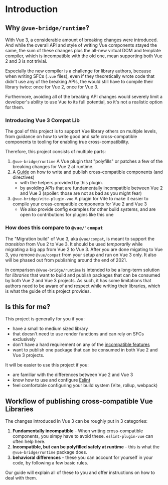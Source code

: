 # Introduction


## Why `@vue-bridge/runtime`?

With Vue 3, a considerable amount of breaking changes were introduced. And while the overall API and style of writing Vue components stayed the same, the sum of these changes plus the all-new virtual DOM and template compiler, which is incompatible with the old one, mean supporting both Vue 2 and 3 is not trivial.

Especially the new compiler is a challenge for library authors, because when writing SFCs (`.vue` files), even if they theoretically wrote code that didn't use any of the breaking APIs, the would still have to compile their library twice: once for Vue 2, once for Vue 3.

Furthermore, avoiding all of the breaking API changes would severely limit a developer's ability to use Vue to its full potential, so it's not a realistic option for them.

### Introducing Vue 3 Compat Lib

The goal of this project is to support Vue library others on multiple levels, from guidance on how to write good and safe cross-compatible components to tooling for enabling true cross-compatibility.

Therefore, this project consists of multiple parts:

1. `@vue-bridge/runtime` A Vue plugin that "polyfills" or patches a few of the breaking changes for Vue 2 at runtime.
2. A [Guide](#) on how to write and publish cross-compatible components (and directives) 
   * with the helpers provided by this plugin.
   * by avoiding APIs that are fundamentally incompatible between Vue 2 and Vue 3 (spoiler: those are not as bad as you might fear)
3. `@vue-bridge/vite-plugin-vue` A plugin for Vite to make it easier to compile your cross-compatible components for Vue 2 and Vue 3
   * We also provide config examples for other build systems, and are open to contributions for plugins like this one

### How does this compare to `@vue/'compat`

The "Migration build" of Vue 3, aka `@vue/compat`, is meant to support the _transition_ from Vue 2 to Vue 3. It should be used *temporarily* while migrating a big app from Vue 2 to Vue 3. After you are done migating to Vue 3, you remove `@vue/compat` from your setup and run on Vue 3 only. It also will be phased out from publishing around the end of 2021.

In comparison `@@vue-bridge/runtime` is intended to be a long-term solution for *libraries* that want to build and publish packages that can be consumed by both Vue 2 and Vue 3 projects. As such, it has some limitations that authors need to be aware of and respect while writing their libraries, which is what the guide of this project provides.

## Is this for me?

This project is generally for you if you:

* have a small to medium sized library
* that doesn't need to use render functions and can rely on SFCs exclusively
* don't have a hard requirement on any of the [incompatible features](../compatibility/index.md)
* want to publish one package that can be consumed in both Vue 2 and Vue 3 projects.

It will be easier to use this project if you:

* are familiar with the differences between Vue 2 and Vue 3
* know how to use and configure [Eslint](https://eslint.org)
* feel comfortable configuring your build system (Vite, rollup, webpack)
## Workflow of publishing cross-compatible Vue Libraries

The changes introduced in Vue 3 can be roughly put in 3 categories:

1. **Fundamentally incompatible** - When writing cross-compatible components, you simpy have to avoid these. `eslint-plugin-vue` can often help here.
2. **Incompatible, but can be polyfilled safely at runtime** - this is what the `@vue-bridge/runtime` package does.
3. **behavioral differences** - these you can account for yourself in your code, by following a few basic rules.

Our guide will explain all of these to you and offer instructions on how to deal with them.